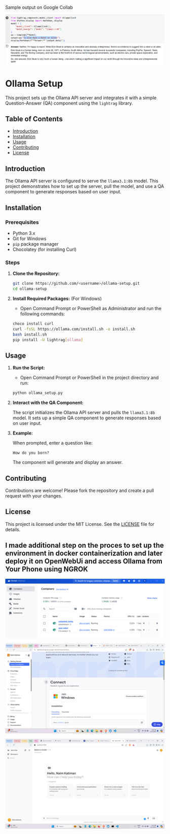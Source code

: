 Sample output on Google Collab

![Docker Containerization Screenshot](Screenshot2.png)


# Ollama Setup

This project sets up the Ollama API server and integrates it with a simple Question-Answer (QA) component using the `lightrag` library.

## Table of Contents
- [Introduction](#introduction)
- [Installation](#installation)
- [Usage](#usage)
- [Contributing](#contributing)
- [License](#license)

## Introduction

The Ollama API server is configured to serve the `llama3.1:8b` model. This project demonstrates how to set up the server, pull the model, and use a QA component to generate responses based on user input.

## Installation

### Prerequisites

- Python 3.x
- Git for Windows
- `pip` package manager
- Chocolatey (for installing Curl)

### Steps

1. **Clone the Repository:**
    ```sh
    git clone https://github.com/<username>/ollama-setup.git
    cd ollama-setup
    ```

2. **Install Required Packages:** (For Windows) 
    - Open Command Prompt or PowerShell as Administrator and run the following commands:
    ```sh
    choco install curl
    curl -fsSL https://ollama.com/install.sh -o install.sh
    bash install.sh
    pip install -U lightrag[ollama]
    ```

## Usage

1. **Run the Script:**
    - Open Command Prompt or PowerShell in the project directory and run:
    ```sh
    python ollama_setup.py
    ```

2. **Interact with the QA Component:**

    The script initializes the Ollama API server and pulls the `llama3.1:8b` model. It sets up a simple QA component to generate responses based on user input.

3. **Example:**

    When prompted, enter a question like:

    ```
    How do you born?
    ```

    The component will generate and display an answer.

## Contributing

Contributions are welcome! Please fork the repository and create a pull request with your changes.

## License

This project is licensed under the MIT License. See the [LICENSE](LICENSE) file for details.


## I made additional step on the proces to set up the environment in docker containerization and later deploy it on OpenWebUi and access Ollama from Your Phone using NGROK


![Docker Containerization Screenshot](Screenshot3.png)

![NGROK Screenshot](Screenshot4.png)

![User Interface on OpenWebui Screenshot](Screenshot1.png)